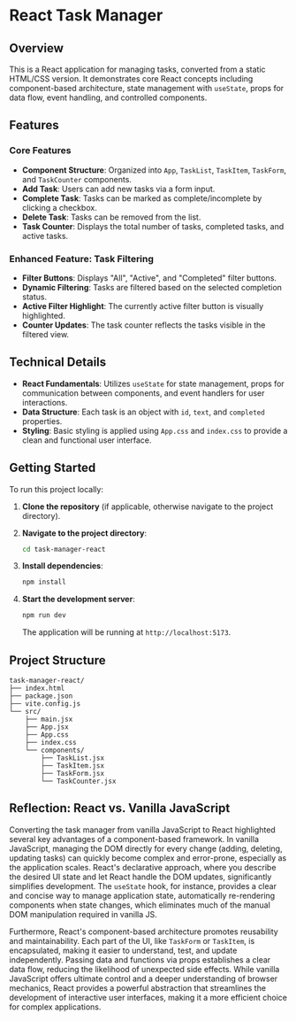 # React Task Manager

## Overview

This is a React application for managing tasks, converted from a static HTML/CSS version. It demonstrates core React concepts including component-based architecture, state management with `useState`, props for data flow, event handling, and controlled components.

## Features

### Core Features

-   **Component Structure**: Organized into `App`, `TaskList`, `TaskItem`, `TaskForm`, and `TaskCounter` components.
-   **Add Task**: Users can add new tasks via a form input.
-   **Complete Task**: Tasks can be marked as complete/incomplete by clicking a checkbox.
-   **Delete Task**: Tasks can be removed from the list.
-   **Task Counter**: Displays the total number of tasks, completed tasks, and active tasks.

### Enhanced Feature: Task Filtering

-   **Filter Buttons**: Displays "All", "Active", and "Completed" filter buttons.
-   **Dynamic Filtering**: Tasks are filtered based on the selected completion status.
-   **Active Filter Highlight**: The currently active filter button is visually highlighted.
-   **Counter Updates**: The task counter reflects the tasks visible in the filtered view.

## Technical Details

-   **React Fundamentals**: Utilizes `useState` for state management, props for communication between components, and event handlers for user interactions.
-   **Data Structure**: Each task is an object with `id`, `text`, and `completed` properties.
-   **Styling**: Basic styling is applied using `App.css` and `index.css` to provide a clean and functional user interface.

## Getting Started

To run this project locally:

1.  **Clone the repository** (if applicable, otherwise navigate to the project directory).
2.  **Navigate to the project directory**:
    ```bash
    cd task-manager-react
    ```
3.  **Install dependencies**:
    ```bash
    npm install
    ```
4.  **Start the development server**:
    ```bash
    npm run dev
    ```

    The application will be running at `http://localhost:5173`.

## Project Structure

```
task-manager-react/
├── index.html
├── package.json
├── vite.config.js
└── src/
    ├── main.jsx
    ├── App.jsx
    ├── App.css
    ├── index.css
    └── components/
        ├── TaskList.jsx
        ├── TaskItem.jsx
        ├── TaskForm.jsx
        └── TaskCounter.jsx
```

## Reflection: React vs. Vanilla JavaScript

Converting the task manager from vanilla JavaScript to React highlighted several key advantages of a component-based framework. In vanilla JavaScript, managing the DOM directly for every change (adding, deleting, updating tasks) can quickly become complex and error-prone, especially as the application scales. React's declarative approach, where you describe the desired UI state and let React handle the DOM updates, significantly simplifies development. The `useState` hook, for instance, provides a clear and concise way to manage application state, automatically re-rendering components when state changes, which eliminates much of the manual DOM manipulation required in vanilla JS.

Furthermore, React's component-based architecture promotes reusability and maintainability. Each part of the UI, like `TaskForm` or `TaskItem`, is encapsulated, making it easier to understand, test, and update independently. Passing data and functions via props establishes a clear data flow, reducing the likelihood of unexpected side effects. While vanilla JavaScript offers ultimate control and a deeper understanding of browser mechanics, React provides a powerful abstraction that streamlines the development of interactive user interfaces, making it a more efficient choice for complex applications.